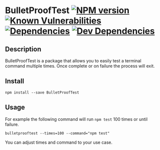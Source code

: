 # BulletProofTest [![NPM version](https://badge.fury.io/js/BulletProofTest.svg)](http://badge.fury.io/js/BulletProofTest) [![Known Vulnerabilities](https://snyk.io/test/github/rrainn/BulletProofTest/badge.svg)](https://snyk.io/test/github/rrainn/BulletProofTest) [![Dependencies](https://david-dm.org/rrainn/BulletProofTest.svg)](https://david-dm.org/rrainn/BulletProofTest) [![Dev Dependencies](https://david-dm.org/rrainn/BulletProofTest/dev-status.svg)](https://david-dm.org/rrainn/BulletProofTest?type=dev)

## Description

BulletProofTest is a package that allows you to easily test a terminal command multiple times. Once complete or on failure the process will exit.

## Install

`npm install --save BulletProofTest`

## Usage

For example the following command will run `npm test` 100 times or until failure.

`bulletprooftest --times=100 --command="npm test"`

You can adjust times and command to your use case.
